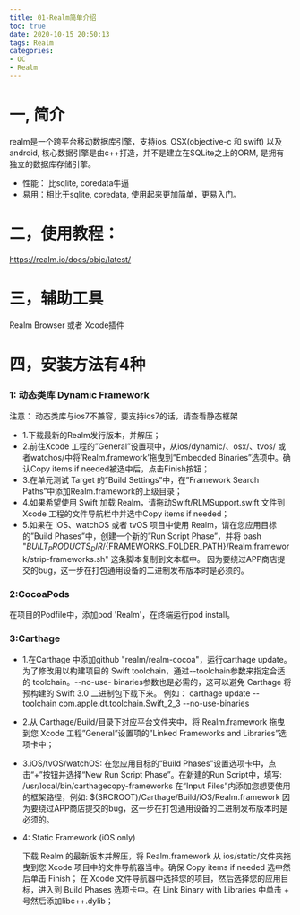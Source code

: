 ```yaml
---
title: 01-Realm简单介绍
toc: true
date: 2020-10-15 20:50:13
tags: Realm
categories:
- OC
- Realm
---
```




# 一,  简介
realm是一个跨平台移动数据库引擎，支持ios, OSX(objective-c 和 swift) 以及 android, 核心数据引擎是由c++打造，并不是建立在SQLite之上的ORM, 是拥有独立的数据库存储引擎。

 - 性能： 比sqlite, coredata牛逼
 - 易用：相比于sqlite, coredata, 使用起来更加简单，更易入门。

# 二，使用教程：

https://realm.io/docs/objc/latest/

# 三，辅助工具
 
Realm Browser 或者 Xcode插件

# 四，安装方法有4种

### 1: 动态类库  Dynamic Framework

注意： 动态类库与ios7不兼容，要支持ios7的话，请查看静态框架

 - 1.下载最新的Realm发行版本，并解压；
 - 2.前往Xcode 工程的”General”设置项中，从ios/dynamic/、osx/、tvos/ 或者watchos/中将’Realm.framework’拖曳到”Embedded Binaries”选项中。确认Copy items if needed被选中后，点击Finish按钮；
 - 3.在单元测试 Target 的”Build Settings”中，在”Framework Search Paths”中添加Realm.framework的上级目录；
 - 4.如果希望使用 Swift 加载 Realm，请拖动Swift/RLMSupport.swift 文件到 Xcode 工程的文件导航栏中并选中Copy items if needed；
 - 5.如果在 iOS、watchOS 或者 tvOS 项目中使用 Realm，请在您应用目标的”Build Phases”中，创建一个新的”Run Script Phase”，并将
bash "${BUILT_PRODUCTS_DIR}/${FRAMEWORKS_FOLDER_PATH}/Realm.framework/strip-frameworks.sh"
这条脚本复制到文本框中。 因为要绕过APP商店提交的bug，这一步在打包通用设备的二进制发布版本时是必须的。

### 2:CocoaPods 

在项目的Podfile中，添加pod 'Realm'，在终端运行pod install。

### 3:Carthage

 - 1.在Carthage 中添加github "realm/realm-cocoa"，运行carthage update。为了修改用以构建项目的 Swift toolchain，通过--toolchain参数来指定合适的 toolchain。--no-use-	 binaries参数也是必需的，这可以避免 Carthage 将预构建的 Swift 3.0 二进制包下载下来。 例如：
carthage update --toolchain com.apple.dt.toolchain.Swift_2_3 --no-use-binaries
 - 2.从 Carthage/Build/目录下对应平台文件夹中，将 Realm.framework
拖曳到您 Xcode 工程”General”设置项的”Linked Frameworks and Libraries”选项卡中；
 - 3.iOS/tvOS/watchOS: 在您应用目标的“Build Phases”设置选项卡中，点击“+”按钮并选择“New Run Script Phase”。在新建的Run Script中，填写: /usr/local/bin/carthagecopy-frameworks 在“Input Files”内添加您想要使用的框架路径，例如: $(SRCROOT)/Carthage/Build/iOS/Realm.framework 因为要绕过APP商店提交的bug，这一步在打包通用设备的二进制发布版本时是必须的。

 - 4: Static Framework (iOS only)
 
	下载 Realm 的最新版本并解压，将 Realm.framework 从 ios/static/文件夹拖曳到您 Xcode 项目中的文件导航器当中。确保 Copy items if needed 选中然后单击 Finish；
	在 Xcode 文件导航器中选择您的项目，然后选择您的应用目标，进入到 Build Phases 选项卡中。在 Link Binary with Libraries 中单击 + 号然后添加libc++.dylib；

